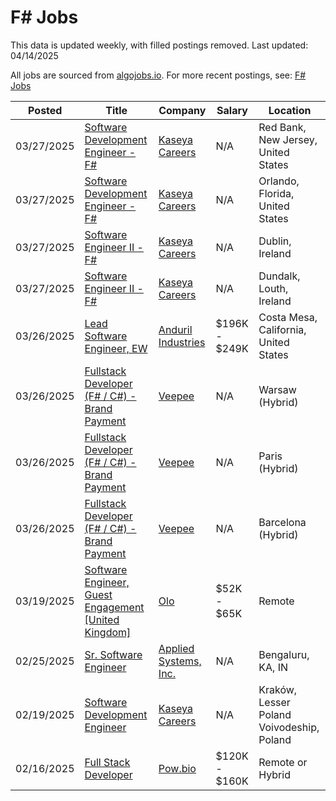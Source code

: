# F# Jobs

This data is updated weekly, with filled postings removed. Last updated: 04/14/2025

All jobs are sourced from [algojobs.io](https://algojobs.io/). For more recent postings, see: [F# Jobs](https://algojobs.io/jobs/f-sharp)

| Posted | Title | Company | Salary | Location |
| --- | --- | --- | --- | --- |
| 03/27/2025 | [Software Development Engineer - F#](https://algojobs.io/jobs/3613491) | [Kaseya Careers](https://algojobs.io/company/kaseya/) | N/A | Red Bank, New Jersey, United States |
| 03/27/2025 | [Software Development Engineer - F#](https://algojobs.io/jobs/3613513) | [Kaseya Careers](https://algojobs.io/company/kaseya/) | N/A | Orlando, Florida, United States |
| 03/27/2025 | [Software Engineer II - F#](https://algojobs.io/jobs/3613492) | [Kaseya Careers](https://algojobs.io/company/kaseya/) | N/A | Dublin, Ireland |
| 03/27/2025 | [Software Engineer II - F#](https://algojobs.io/jobs/3613496) | [Kaseya Careers](https://algojobs.io/company/kaseya/) | N/A | Dundalk, Louth, Ireland |
| 03/26/2025 | [Lead Software Engineer, EW](https://algojobs.io/jobs/3584578) | [Anduril Industries](https://algojobs.io/company/andurilindustries/) | $196K - $249K | Costa Mesa, California, United States |
| 03/26/2025 | [Fullstack Developer (F# / C#) - Brand Payment](https://algojobs.io/jobs/3593891) | [Veepee](https://algojobs.io/company/veepee/) | N/A | Warsaw (Hybrid) |
| 03/26/2025 | [Fullstack Developer (F# / C#) - Brand Payment](https://algojobs.io/jobs/3593894) | [Veepee](https://algojobs.io/company/veepee/) | N/A | Paris (Hybrid) |
| 03/26/2025 | [Fullstack Developer (F# / C#) - Brand Payment](https://algojobs.io/jobs/3593895) | [Veepee](https://algojobs.io/company/veepee/) | N/A | Barcelona (Hybrid) |
| 03/19/2025 | [Software Engineer, Guest Engagement [United Kingdom]](https://algojobs.io/jobs/3524359) | [Olo](https://algojobs.io/company/olo/) | $52K - $65K | Remote |
| 02/25/2025 | [Sr. Software Engineer](https://algojobs.io/jobs/3259901) | [Applied Systems, Inc.](https://algojobs.io/company/appliedsystems/) | N/A | Bengaluru, KA, IN |
| 02/19/2025 | [Software Development Engineer](https://algojobs.io/jobs/3204266) | [Kaseya Careers](https://algojobs.io/company/kaseya/) | N/A | Kraków, Lesser Poland Voivodeship, Poland |
| 02/16/2025 | [Full Stack Developer](https://algojobs.io/jobs/3170221) | [Pow.bio](https://algojobs.io/company/powbio/) | $120K - $160K | Remote or Hybrid |